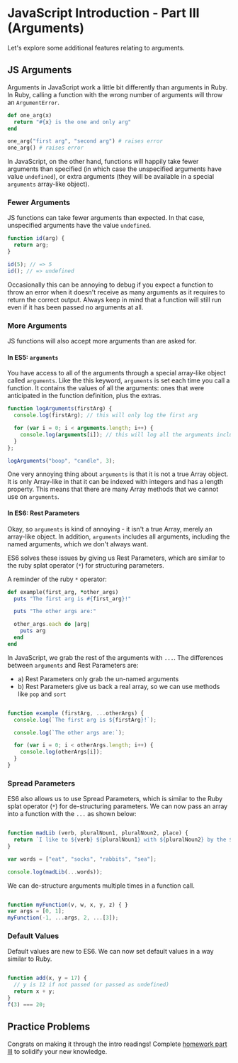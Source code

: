 # JavaScript Introduction - Part III (Arguments)

Let's explore some additional features relating to arguments.

## JS Arguments

Arguments in JavaScript work a little bit differently than arguments in Ruby. In Ruby, calling a function with the wrong number of arguments will throw an `ArgumentError`.

```ruby
def one_arg(x)
  return "#{x} is the one and only arg"
end

one_arg("first arg", "second arg") # raises error
one_arg() # raises error
```

In JavaScript, on the other hand, functions will happily take fewer arguments than specified (in which case the unspecified arguments have value `undefined`), or extra arguments (they will be available in a special `arguments` array-like object).

### Fewer Arguments

JS functions can take fewer arguments than expected. In that case, unspecified arguments have the value `undefined`.

```javascript
function id(arg) {
  return arg;
}

id(5); // => 5
id(); // => undefined
```

Occasionally this can be annoying to debug if you expect a function to throw an error when it doesn't receive as many arguments as it requires to return the correct output. Always keep in mind that a function will still run even if it has been passed no arguments at all.

### More Arguments

JS functions will also accept more arguments than are asked for.

#### In ES5: `arguments`

You have access to all of the arguments through a special array-like object called `arguments`. Like the this keyword, `arguments` is set each time you call a function. It contains the values of all the arguments: ones that were anticipated in the function definition, plus the extras.

```javascript
function logArguments(firstArg) {
  console.log(firstArg); // this will only log the first arg

  for (var i = 0; i < arguments.length; i++) {
    console.log(arguments[i]); // this will log all the arguments including firstArg
  }
};

logArguments("boop", "candle", 3);
```

One very annoying thing about `arguments` is that it is not a true Array object. It is only Array-like in that it can be indexed with integers and has a length property. This means that there are many Array methods that we cannot use on `arguments`.

#### In ES6: Rest Parameters

Okay, so `arguments` is kind of annoying - it isn't a true Array, merely an array-like object. In addition, `arguments` includes all arguments, including the named arguments, which we don't always want.

ES6 solves these issues by giving us Rest Parameters, which are similar to the ruby splat operator (`*`) for structuring parameters.

A reminder of the ruby `*` operator:

```ruby
def example(first_arg, *other_args)
  puts "The first arg is #{first_arg}!"

  puts "The other args are:"

  other_args.each do |arg|
    puts arg
  end
end
```

In JavaScript, we grab the rest of the arguments with `...`. The differences between `arguments` and Rest Parameters are:

* a) Rest Parameters only grab the un-named arguments
* b) Rest Parameters give us back a real array, so we can use methods like `pop` and `sort`

```javascript

function example (firstArg, ...otherArgs) {
  console.log(`The first arg is ${firstArg}!`);

  console.log(`The other args are:`);

  for (var i = 0; i < otherArgs.length; i++) {
    console.log(otherArgs[i]);
  }
}
```

### Spread Parameters

ES6 also allows us to use Spread Parameters, which is similar to the Ruby splat operator (`*`) for de-structuring parameters. We can now pass an array into a function with the `...` as shown below:

```javascript

function madLib (verb, pluralNoun1, pluralNoun2, place) {
  return `I like to ${verb} ${pluralNoun1} with ${pluralNoun2} by the ${place}.`
}

var words = ["eat", "socks", "rabbits", "sea"];

console.log(madLib(...words));
```

We can de-structure arguments multiple times in a function call.

```javascript

function myFunction(v, w, x, y, z) { }
var args = [0, 1];
myFunction(-1, ...args, 2, ...[3]);

```

### Default Values

Default values are new to ES6. We can now set default values in a way similar to Ruby.

```javascript

function add(x, y = 17) {
  // y is 12 if not passed (or passed as undefined)
  return x + y;
}
f(3) === 20;

```

## Practice Problems

Congrats on making it through the intro readings! Complete [homework part III][intro-js-homework] to solidify your new knowledge.

[intro-js-homework]: ../homeworks/questions/js_intro.md
